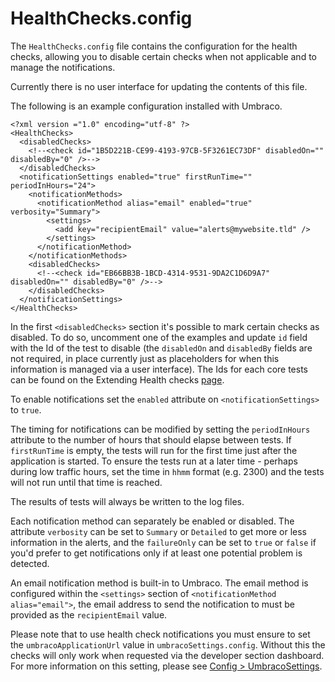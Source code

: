 # HealthChecks.config

The `HealthChecks.config` file contains the configuration for the health checks, allowing you to disable certain checks when not applicable and to manage the notifications.

Currently there is no user interface for updating the contents of this file.

The following is an example configuration installed with Umbraco.

    <?xml version ="1.0" encoding="utf-8" ?>
	<HealthChecks>
	  <disabledChecks>
	    <!--<check id="1B5D221B-CE99-4193-97CB-5F3261EC73DF" disabledOn="" disabledBy="0" />-->
	  </disabledChecks>
	  <notificationSettings enabled="true" firstRunTime="" periodInHours="24">
	    <notificationMethods>
	      <notificationMethod alias="email" enabled="true" verbosity="Summary">
	        <settings>
	          <add key="recipientEmail" value="alerts@mywebsite.tld" />
	        </settings>
	      </notificationMethod>
	    </notificationMethods>
	    <disabledChecks>
	      <!--<check id="EB66BB3B-1BCD-4314-9531-9DA2C1D6D9A7" disabledOn="" disabledBy="0" />-->
	    </disabledChecks>    
	  </notificationSettings>
	</HealthChecks> 
    
In the first `<disabledChecks>` section it's possible to mark certain checks as disabled.  To do so, uncomment one of the examples and update `id` field with the Id of the test to disable (the `disabledOn` and `disabledBy` fields are not required, in place currently just as placeholders for when this information is managed via a user interface).  The Ids for each core tests can be found on the Extending Health checks [page](../../../Extending/Healthcheck/index.md).

To enable notifications set the `enabled` attribute on `<notificationSettings>` to `true`.

The timing for notifications can be modified by setting the `periodInHours` attribute to the number of hours that should elapse between tests.  If `firstRunTime` is empty, the tests will run for the first time just after the application is started.  To ensure the tests run at a later time - perhaps during low traffic hours, set the time in `hhmm` format (e.g. 2300) and the tests will not run until that time is reached.

The results of tests will always be written to the log files.

Each notification method can separately be enabled or disabled. The attribute `verbosity` can be set to `Summary` or `Detailed` to get more or less information in the alerts, and the `failureOnly` can be set to `true` or `false` if you'd prefer to get notifications only if at least one potential problem is detected.

An email notification method is built-in to Umbraco. The email method is configured within the `<settings>` section of `<notificationMethod alias="email">`, the email address to send the notification to must be provided as the `recipientEmail` value.

Please note that to use health check notifications you must ensure to set the `umbracoApplicationUrl` value in `umbracoSettings.config`.  Without this the checks will only work when requested via the developer section dashboard.  For more information on this setting, please see [Config > UmbracoSettings](../config/umbracosettings/index.md#web-routing).
